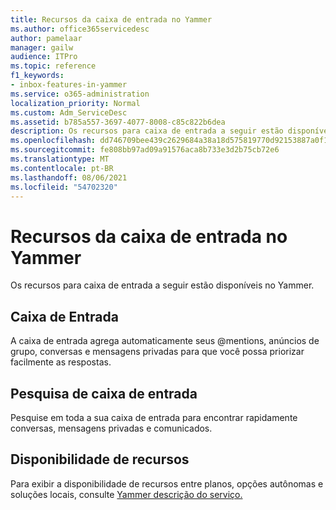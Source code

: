```yaml
---
title: Recursos da caixa de entrada no Yammer
ms.author: office365servicedesc
author: pamelaar
manager: gailw
audience: ITPro
ms.topic: reference
f1_keywords:
- inbox-features-in-yammer
ms.service: o365-administration
localization_priority: Normal
ms.custom: Adm_ServiceDesc
ms.assetid: b785a557-3697-4077-8008-c85c822b6dea
description: Os recursos para caixa de entrada a seguir estão disponíveis no Yammer.
ms.openlocfilehash: dd746709bee439c2629684a38a18d575819770d92153887a0f147365e4f4eb4a
ms.sourcegitcommit: fe808bb97ad09a91576aca8b733e3d2b75cb72e6
ms.translationtype: MT
ms.contentlocale: pt-BR
ms.lasthandoff: 08/06/2021
ms.locfileid: "54702320"
---
```

# <a name="inbox-features-in-yammer"></a>Recursos da caixa de entrada no Yammer

Os recursos para caixa de entrada a seguir estão disponíveis no Yammer.
  
## <a name="inbox"></a>Caixa de Entrada

A caixa de entrada agrega automaticamente seus @mentions, anúncios de grupo, conversas e mensagens privadas para que você possa priorizar facilmente as respostas.
  
## <a name="inbox-search"></a>Pesquisa de caixa de entrada

Pesquise em toda a sua caixa de entrada para encontrar rapidamente conversas, mensagens privadas e comunicados.
  
## <a name="feature-availability"></a>Disponibilidade de recursos

Para exibir a disponibilidade de recursos entre planos, opções autônomas e soluções locais, consulte [Yammer descrição do serviço.](yammer-service-description.md)
  

